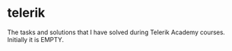 telerik
=======

The tasks and solutions that I have solved during Telerik Academy courses.
Initially it is EMPTY.
